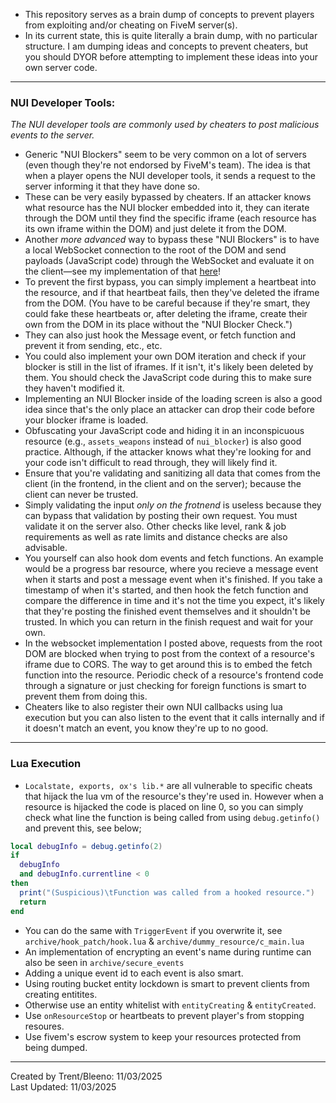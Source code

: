 - This repository serves as a brain dump of concepts to prevent players from exploiting and/or cheating on FiveM server(s).
- In its current state, this is quite literally a brain dump, with no particular structure. I am dumping ideas and concepts to prevent cheaters, but you should DYOR before attempting to implement these ideas into your own server code.

---

### NUI Developer Tools:

_The NUI developer tools are commonly used by cheaters to post malicious events to the server._

- Generic "NUI Blockers" seem to be very common on a lot of servers (even though they're not endorsed by FiveM's team). The idea is that when a player opens the NUI developer tools, it sends a request to the server informing it that they have done so.
- These can be very easily bypassed by cheaters. If an attacker knows what resource has the NUI blocker embedded into it, they can iterate through the DOM until they find the specific iframe (each resource has its own iframe within the DOM) and just delete it from the DOM.
- Another _more advanced_ way to bypass these "NUI Blockers" is to have a local WebSocket connection to the root of the DOM and send payloads (JavaScript code) through the WebSocket and evaluate it on the client—see my implementation of that [here](https://github.com/bleenobtw/fivem-nui-stealth)!
- To prevent the first bypass, you can simply implement a heartbeat into the resource, and if that heartbeat fails, then they've deleted the iframe from the DOM. (You have to be careful because if they're smart, they could fake these heartbeats or, after deleting the iframe, create their own from the DOM in its place without the "NUI Blocker Check.")
- They can also just hook the Message event, or fetch function and prevent it from sending, etc., etc.
- You could also implement your own DOM iteration and check if your blocker is still in the list of iframes. If it isn't, it's likely been deleted by them. You should check the JavaScript code during this to make sure they haven't modified it.
- Implementing an NUI Blocker inside of the loading screen is also a good idea since that's the only place an attacker can drop their code before your blocker iframe is loaded.
- Obfuscating your JavaScript code and hiding it in an inconspicuous resource (e.g., `assets_weapons` instead of `nui_blocker`) is also good practice. Although, if the attacker knows what they're looking for and your code isn't difficult to read through, they will likely find it.
- Ensure that you're validating and sanitizing all data that comes from the client (in the frontend, in the client and on the server); because the client can never be trusted.
- Simply validating the input _only on the frotnend_ is useless because they can bypass that validation by posting their own request. You must validate it on the server also. Other checks like level, rank & job requirements as well as rate limits and distance checks are also advisable.
- You yourself can also hook dom events and fetch functions. An example would be a progress bar resource, where you recieve a message event when it starts and post a message event when it's finished. If you take a timestamp of when it's started, and then hook the fetch function and compare the difference in time and it's not the time you expect, it's likely that they're posting the finished event themselves and it shouldn't be trusted. In which you can return in the finish request and wait for your own.
- In the websocket implementation I posted above, requests from the root DOM are blocked when trying to post from the context of a resource's iframe due to CORS. The way to get around this is to embed the fetch function into the resource. Periodic check of a resource's frontend code through a signature or just checking for foreign functions is smart to prevent them from doing this.
- Cheaters like to also register their own NUI callbacks using lua execution but you can also listen to the event that it calls internally and if it doesn't match an event, you know they're up to no good.

---

### Lua Execution

- `Localstate, exports, ox's lib.*` are all vulnerable to specific cheats that hijack the lua vm of the resource's they're used in. However when a resource is hijacked the code is placed on line 0, so you can simply check what line the function is being called from using `debug.getinfo()` and prevent this, see below;

```lua
local debugInfo = debug.getinfo(2)
if
  debugInfo
  and debugInfo.currentline < 0
then
  print("(Suspicious)\tFunction was called from a hooked resource.")
  return
end
```

- You can do the same with `TriggerEvent` if you overwrite it, see `archive/hook_patch/hook.lua` & `archive/dummy_resource/c_main.lua`
- An implementation of encrypting an event's name during runtime can also be seen in `archive/secure_events`
- Adding a unique event id to each event is also smart.
- Using routing bucket entity lockdown is smart to prevent clients from creating entitites.
- Otherwise use an entity whitelist with `entityCreating` & `entityCreated`.
- Use `onResourceStop` or heartbeats to prevent player's from stopping resoures.
- Use fivem's escrow system to keep your resources protected from being dumped.

---

Created by Trent/Bleeno: 11/03/2025  
Last Updated: 11/03/2025

